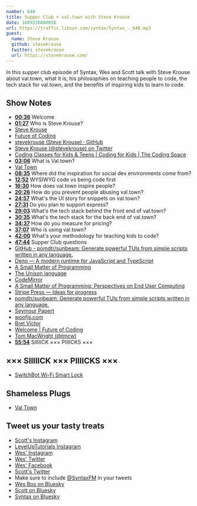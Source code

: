 ```yaml
---
number: 640
title: Supper Club × val.town with Steve Krouse
date: 1689336000056
url: https://traffic.libsyn.com/syntax/Syntax_-_640.mp3
guest:
  name: Steve Krouse
  github: stevekrouse
  twitter: stevekrouse
  url: https://stevekrouse.com/
---
```


In this supper club episode of Syntax, Wes and Scott talk with Steve Krouse about val.town, what it is, his philosophies on teaching people to code, the tech stack for val.town, and the benefits of inspiring kids to learn to code.

## Show Notes

* **[00:36](#t=00:36)** Welcome
* **[01:27](#t=01:27)** Who is Steve Krouse?
* [Steve Krouse](https://stevekrouse.com/)
* [Future of Coding](https://futureofcoding.org/)
* [stevekrouse (Steve Krouse) · GitHub](https://github.com/stevekrouse)
* [Steve Krouse (@stevekrouse) on Twitter](https://twitter.com/stevekrouse)
* [Coding Classes for Kids & Teens | Coding for Kids | The Coding Space](https://www.thecodingspace.com/)
* **[03:06](#t=03:06)** What is Val.town?
* [Val Town](https://www.val.town/pricing)
* **[08:35](#t=08:35)** Where did the inspiration for social dev environments come from?
* **[12:52](#t=12:52)** WYSIWYG code vs being code first
* **[16:30](#t=16:30)** How does val.town inspire people?
* **[20:26](#t=20:26)** How do you prevent people abusing val.town?
* **[24:57](#t=24:57)** What's the UI story for snippets on val.town?
* **[27:31](#t=27:31)** Do you plan to support express?
* **[29:03](#t=29:03)** What's the tech stack behind the front end of val.town?
* **[30:35](#t=30:35)** What's the tech stack for the back end of val.town?
* **[34:37](#t=34:37)** How do you measure for pricing?
* **[37:07](#t=37:07)** Who is using val.town?
* **[42:00](#t=42:00)** What's your methodology for teaching kids to code?
* **[47:44](#t=47:44)** Supper Club questions
* [GitHub - pomdtr/sunbeam: Generate powerful TUIs from simple scripts written in any language.](https://github.com/pomdtr/sunbeam)
* [Deno — A modern runtime for JavaScript and TypeScript](https://deno.land/)
* [A Small Matter of Programming](https://mitpress.mit.edu/9780262140539/a-small-matter-of-programming/)
* [The Unison language](https://www.unison-lang.org/)
* [CodeMirror](https://codemirror.net/)
* [A Small Matter of Programming: Perspectives on End User Computing](https://www.amazon.ca/s?k=A+Small+Matter+of+Programming:+Perspectives+on+End+User+Computing&linkCode=gs3&linkId=a4276584f94c53442569757002ff7fe2&tag=isi777-20)
* [Stripe Press — Ideas for progress](https://press.stripe.com/)
* [pomdtr/sunbeam: Generate powerful TUIs from simple scripts written in any language.](https://github.com/pomdtr/sunbeam)
* [Seymour Papert](https://en.wikipedia.org/wiki/Seymour_Papert)
* [woofjs.com](https://woofjs.com/)
* [Bret Victor](https://en.wikipedia.org/wiki/Bret_Victor)
* [Welcome | Future of Coding](https://futureofcoding.org/)
* [Tom MacWright (@tmcw)](https://twitter.com/tmcw)
* **[55:54](#t=55:54)** SIIIIICK ××× PIIIICKS ×××

## ××× SIIIIICK ××× PIIIICKS ×××

* [SwitchBot Wi-Fi Smart Lock](https://www.amazon.ca/dp/B0B155T8QM?crid=1QGM6LSDYF8IR&keywords=switchbot+lock&sprefix=switchbot+loc,aps,116&language=en_US&sr=8-4&linkCode=gs2&linkId=9da52a90625d3d2fabe94ba5cfef40bf&tag=isi777-20)

## Shameless Plugs

* [Val Town](https://www.val.town/)

## Tweet us your tasty treats

* [Scott's Instagram](https://www.instagram.com/stolinski/)
* [LevelUpTutorials Instagram](https://www.instagram.com/LevelUpTutorials/)
* [Wes' Instagram](https://www.instagram.com/wesbos/)
* [Wes' Twitter](https://twitter.com/wesbos)
* [Wes' Facebook](https://www.facebook.com/wesbos.developer)
* [Scott's Twitter](https://twitter.com/stolinski)
* Make sure to include [@SyntaxFM](https://twitter.com/SyntaxFM) in your tweets
* [Wes Bos on Bluesky](https://bsky.app/profile/wesbos.com)
* [Scott on Bluesky](https://bsky.app/profile/tolin.ski)
* [Syntax on Bluesky](https://bsky.app/profile/syntax.fm)
